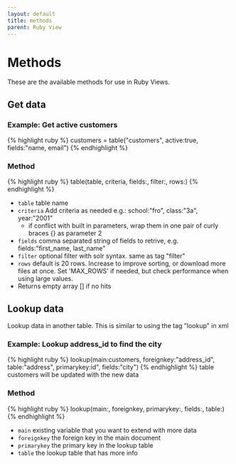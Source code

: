 ```yaml
---
layout: default
title: methods
parent: Ruby View
---
```

# Methods
These are the available methods for use in Ruby Views.

## Get data

### Example: Get active customers
{% highlight ruby %}
  customers = table("customers", active:true, fields:"name, email")
{% endhighlight %}

### Method
{% highlight ruby %}
  table(table, criteria, fields:, filter:, rows:)
{% endhighlight %}
- `table` table name
- `criteria` Add criteria as needed e.g.: school:"fro", class:"3a", year:"2001"
    - if conflict with built in parameters, wrap them in one pair of curly braces {} as parameter 2
- `fields` comma separated string of fields to retrive, e.g. fields:"first_name, last_name"
- `filter` optional filter with solr syntax. same as tag "filter"
- `rows` default is 20 rows. Increase to improve sorting, or download more files at once. Set 'MAX_ROWS' if needed, but check performance when using large values.
- Returns empty array [] if no hits

## Lookup data
Lookup data in another table. This is similar to using the tag "lookup" in xml

### Example: Lookup address_id to find the city
{% highlight ruby %}
  lookup(main:customers, foreignkey:"address_id", table:"address", primarykey:id", fields:"city")
{% endhighlight %}
table customers will be updated with the new data

### Method
{% highlight ruby %}
  lookup(main:, foreignkey, primarykey:, fields:, table:)
{% endhighlight %}
- `main` existing variable that you want to extend with more data
- `foreignkey` the foreign key in the main document
- `primarykey` the primary key in the lookup table
- `table` the lookup table that has more info


